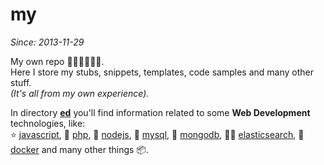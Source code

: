 my
==

*Since: 2013-11-29*

My own repo 🤫🤐😐🙈🙉🙊.
<br>Here I store my stubs, snippets, templates, code samples and many other stuff.
<br>*(It's all from my own experience).*

In directory **[ed](https://github.com/cn007b/my/tree/master/ed)**
you'll find information related to some **Web Development** technologies, like: <br>
⭐️ [javascript](https://github.com/cn007b/my/tree/master/ed/javascript),
🍞 [php](https://github.com/cn007b/my/tree/master/ed/php),
🌅 [nodejs](https://github.com/cn007b/my/tree/master/ed/nodejs),
🥖 [mysql](https://github.com/cn007b/my/tree/master/ed/mysql),
🌌 [mongodb](https://github.com/cn007b/my/tree/master/ed/mongodb),
🕵️‍♂️ [elasticsearch](https://github.com/cn007b/my/tree/master/ed/elasticsearch),
🐬 [docker](https://github.com/cn007b/my/tree/master/ed/docker)
and many other things 📦.
